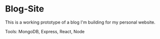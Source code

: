 # Blog-Site
This is a working prototype of a blog I'm building for my personal website.

Tools: MongoDB, Express, React, Node
